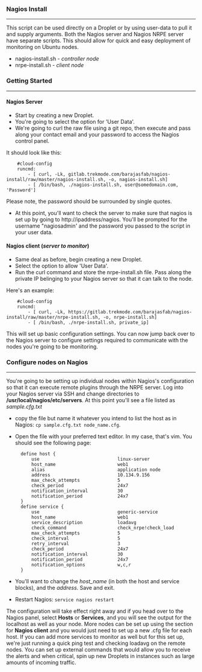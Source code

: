### Nagios Install

---
This script can be used directly on a Droplet or by using user-data to pull it and supply arguments. Both the Nagios server and Nagios NRPE server have separate scripts. This should allow for quick and easy deployment of monitoring on Ubuntu nodes. 

* nagios-install.sh - *controller node*
* nrpe-install.sh - *client node*

### Getting Started

---
#### Nagios Server

* Start by creating a new Droplet.
* You're going to select the option for 'User Data'.
* We're going to curl the raw file using a git repo, then execute and pass along your contact email and your password to access the Nagios control panel.

It should look like this:

		#cloud-config
		runcmd:
			- [ curl, -Lk, gitlab.trekmode.com/barajasfab/nagios-install/raw/master/nagios-install.sh, -o, nagios-install.sh]
			- [ /bin/bash, ./nagios-install.sh, user@somedomain.com, 'Password']

Please note, the password should be surrounded by single quotes.

* At this point, you'll want to check the server to make sure that nagios is set up by going to http://ipaddress/nagios. You'll be prompted for the username "nagiosadmin' and the password you passed to the script in your user data.

#### Nagios client (*server to monitor*)

* Same deal as before, begin creating a new Droplet.
* Select the option to allow 'User Data'.
* Run the curl command and store the nrpe-install.sh file. Pass along the private IP belinging to your Nagios server so that it can talk to the node.

Here's an example:

		#cloud-config
		runcmd:
			- [ curl, -Lk, https://gitlab.trekmode.com/barajasfab/nagios-install/raw/master/nrpe-install.sh, -o, nrpe-install.sh]
			- [ /bin/bash, ./nrpe-install.sh, private_ip]

This will  set up basic configuration settings. You can now jump back over to the Nagios server to configure settings required to communicate with the nodes you're going to be monitoring.

### Configure nodes on Nagios

---
You're going to be setting up individual nodes within Nagios's configuration so that it can execute remote plugins through the NRPE server. Log into your Nagios server via SSH and change directories to **/usr/local/nagios/etc/servers**. At this point you'll see a file listed as *sample.cfg.txt*

* copy the file but name it whatever you intend to list the host as in Nagios: `cp sample.cfg.txt node_name.cfg`. 
* Open the file with your preferred text editor. In my case, that's vim. You should see the following page:

		define host {
			use                             linux-server
			host_name                       web1
			alias                           application node
			address                         10.134.9.156
			max_check_attempts              5
			check_period                    24x7
			notification_interval           30
			notification_period             24x7
		}
		define service {
			use                             generic-service
			host_name                       web1
			service_description             loadavg
			check_command                   check_nrpe!check_load
			max_check_attempts              5
			check_interval                  5
			retry_interval                  3
			check_period                    24x7
			notification_interval           30
			notification_period             24x7
			notification_options            w,c,r
		}

* You'll want to change the *host_name* (in both the host and service blocks), and the *address*. Save and exit.
* Restart Nagios: `service nagios restart`

The configuration will take effect right away and if you head over to the Nagios panel, select **Hosts** or **Services**, and you will see the output for the localhost as well as your node. More nodes can be set up using the section for **Nagios client** and you would just need to set up a new .cfg file for each host. If you can add more services to monitor as well but for this set up, we're just running a quick ping test and checking loadavg on the remote nodes. You can set up external commands that would allow you to receive the alerts and when critical, spin up new Droplets in instances such as large amounts of incoming traffic.
